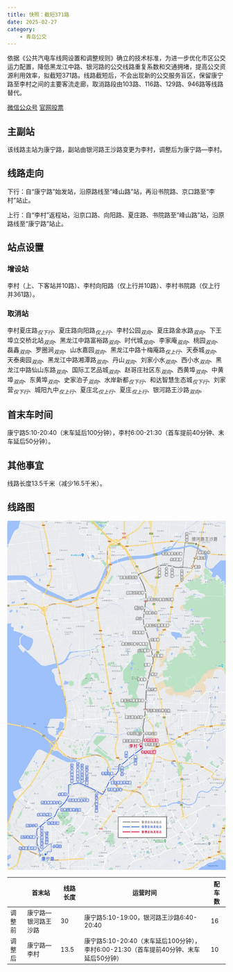 ```yaml
---
title: 快照：截短371路
date: 2025-02-27
category:
    - 青岛公交
---
```


依据《公共汽电车线网设置和调整规则》确立的技术标准，为进一步优化市区公交运力配置，降低黑龙江中路、银河路的公交线路重复系数和交通拥堵，提高公交资源利用效率，拟截短371路。线路截短后，不会出现新的公交服务盲区，保留康宁路至李村之间的主要客流走廊，取消路段由103路、116路、129路、946路等线路替代。

[微信公众号](https://mp.weixin.qq.com/s?__biz=Mzk0MTIwNTY0MQ==&mid=2247600461&idx=1&sn=84550394852c8bcc6b39ea6b82ab331f&chksm=c34c5b7f07054d47c8fd5d9b6c23797c6ecf26c8e1c2bfc9ebe54a2dd0f6d435e8f87cf7398f&mpshare=1&scene=23&srcid=02271cAgGyTche2dHSr8HDHy&sharer_shareinfo=c347c4daf2575fe3acb9a9a71a7e70ae&sharer_shareinfo_first=c347c4daf2575fe3acb9a9a71a7e70ae#rd) [官网投票](http://qdcykg.net/xlghDetails?newsId=1895022534852743168&newsType=xlgh&pageId=page_ozlzzr7or)

<!--more-->

## 主副站

该线路主站为康宁路，副站由银河路王沙路变更为李村，调整后为康宁路—李村。

## 线路走向

下行：自“康宁路”始发站，沿原路线至“峰山路”站，再沿书院路、京口路至“李村”站止。

上行：自“李村”返程站，沿京口路、向阳路、夏庄路、书院路至“峰山路”站，沿原路线至“康宁路”站止。

## 站点设置

### 增设站
李村（上、下客站并10路）、李村向阳路（仅上行并10路）、李村书院路（仅上行并361路）。

### 取消站
李村夏庄路<sub>_仅下行_</sub>、夏庄路向阳路<sub>_仅上行_</sub>、李村公园<sub>_双向_</sub>、夏庄路金水路<sub>_双向_</sub>、下王埠立交桥北站<sub>_双向_</sub>、黑龙江中路富裕路<sub>_双向_</sub>、时代城<sub>_双向_</sub>、李家庵<sub>_双向_</sub>、桃园<sub>_双向_</sub>、磊鑫<sub>_双向_</sub>、罗圈涧<sub>_双向_</sub>、山水嘉园<sub>_双向_</sub>、黑龙江中路十梅庵路<sub>_仅上行_</sub>、天泰城<sub>_双向_</sub>、天泰奥园<sub>_双向_</sub>、黑龙江中路湘潭路<sub>_双向_</sub>、丹山<sub>_双向_</sub>、刘家小水<sub>_双向_</sub>、西小水<sub>_双向_</sub>、黑龙江中路仙山东路<sub>_双向_</sub>、国际工艺品城<sub>_双向_</sub>、赵哥庄社区东<sub>_双向_</sub>、西黄埠<sub>_双向_</sub>、中黄埠<sub>_双向_</sub>、东黄埠<sub>_双向_</sub>、史家泊子<sub>_双向_</sub>、水岸新都<sub>_仅下行_</sub>、和达智慧生态城<sub>_仅下行_</sub>、刘家营<sub>_仅下行_</sub>、城阳九中<sub>_仅上行_</sub>、夏庄北<sub>_仅上行_</sub>、夏庄<sub>_仅上行_</sub>、银河路王沙路<sub>_双向_</sub>。

## 首末车时间

康宁路5:10-20:40（末车延后100分钟），李村6:00-21:30（首车提前40分钟、末车延后50分钟）。

## 其他事宜

线路长度13.5千米（减少16.5千米）。

## 线路图

![371路线路调整](images/20250227-371.png)

|      |首末站|线路长度|运营时间|配车数|
|------|------|-------|--------|-----|
|调整前|康宁路—银河路王沙路|30|康宁路5:10-19:00，银河路王沙路6:40-20:40|16|
|调整后|康宁路—李村|13.5|康宁路5:10-20:40（末车延后100分钟）， 李村6:00-21:30（首车提前40分钟、末车延后50分钟）|10|
